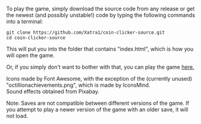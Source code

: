 To play the game, simply download the source code from any release or get the newest (and possibly unstable!) code by typing the following commands into a terminal:
```
git clone https://github.com/Xatra1/coin-clicker-source.git
cd coin-clicker-source
```
This will put you into the folder that contains "index.html", which is how you will open the game.  
  
Or, if you simply don't want to bother with that, you can play the game [here.](https://xatra1.github.io/coin-clicker-source)
  
Icons made by Font Awesome, with the exception of the (currently unused) "octillionachievements.png", which is made by IconsMind.  
Sound effects obtained from Pixabay.  
  
Note: Saves are not compatible between different versions of the game. If you attempt to play a newer version of the game with an older save, it will not load.
